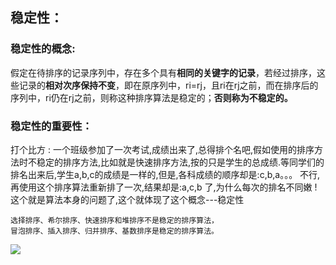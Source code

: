 ## 稳定性：

### 稳定性的概念:
 假定在待排序的记录序列中，存在多个具有**相同的关键字的记录**，若经过排序，这些记录的**相对次序保持不变**，即在原序列中，ri=rj，且ri在rj之前，而在排序后的序列中，ri仍在rj之前，则称这种排序算法是稳定的；**否则称为不稳定的。**

### 稳定性的重要性：
打个比方 : 一个班级参加了一次考试,成绩出来了,总得排个名吧,假如使用的排序方法时不稳定的排序方法,比如就是快速排序方法,按的只是学生的总成绩.等同学们的排名出来后,学生a,b,c的成绩是一样的,但是,各科成绩的顺序却是:c,b,a。。。 不行,再使用这个排序算法重新排了一次,结果却是:a,c,b 了,为什么每次的排名不同嫩 ! 这个就是算法本身的问题了,这个就体现了这个概念---稳定性

    选择排序、希尔排序、快速排序和堆排序不是稳定的排序算法，
    冒泡排序、插入排序、归并排序、基数排序是稳定的排序算法。
    

![](http://7xr7ju.com1.z0.glb.clouddn.com/leanote/img/sort.png)
    
    
